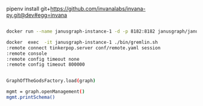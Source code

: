 pipenv install git+https://github.com/invanalabs/invana-py.git@dev#egg=invana


```bash

docker run --name janusgraph-instance-1 -d -p 8182:8182 janusgraph/janusgraph

```

```bash
docker  exec  -it janusgraph-instance-1 ./bin/gremlin.sh
:remote connect tinkerpop.server conf/remote.yaml session
:remote console
:remote config timeout none
:remote config timeout 800000
```

```bash

GraphOfTheGodsFactory.load(graph)
```

```bash
mgmt = graph.openManagement()
mgmt.printSchema()
```
